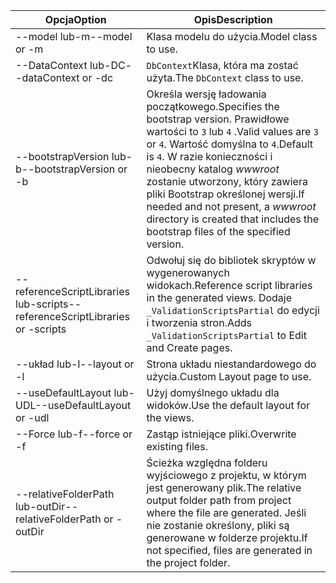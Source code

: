 <!-- Options common to Razor Pages and Controller -->
| <span data-ttu-id="b7b23-101">Opcja</span><span class="sxs-lookup"><span data-stu-id="b7b23-101">Option</span></span>               | <span data-ttu-id="b7b23-102">Opis</span><span class="sxs-lookup"><span data-stu-id="b7b23-102">Description</span></span>|
| ----------------- | ------------ |
| <span data-ttu-id="b7b23-103">--model lub-m</span><span class="sxs-lookup"><span data-stu-id="b7b23-103">--model or -m</span></span>  | <span data-ttu-id="b7b23-104">Klasa modelu do użycia.</span><span class="sxs-lookup"><span data-stu-id="b7b23-104">Model class to use.</span></span> |
| <span data-ttu-id="b7b23-105">--DataContext lub-DC</span><span class="sxs-lookup"><span data-stu-id="b7b23-105">--dataContext or -dc</span></span>  | <span data-ttu-id="b7b23-106">`DbContext`Klasa, która ma zostać użyta.</span><span class="sxs-lookup"><span data-stu-id="b7b23-106">The `DbContext` class to use.</span></span> |
| <span data-ttu-id="b7b23-107">--bootstrapVersion lub-b</span><span class="sxs-lookup"><span data-stu-id="b7b23-107">--bootstrapVersion or -b</span></span>  | <span data-ttu-id="b7b23-108">Określa wersję ładowania początkowego.</span><span class="sxs-lookup"><span data-stu-id="b7b23-108">Specifies the bootstrap version.</span></span> <span data-ttu-id="b7b23-109">Prawidłowe wartości to `3` lub `4` .</span><span class="sxs-lookup"><span data-stu-id="b7b23-109">Valid values are `3` or `4`.</span></span> <span data-ttu-id="b7b23-110">Wartość domyślna to `4`.</span><span class="sxs-lookup"><span data-stu-id="b7b23-110">Default is `4`.</span></span> <span data-ttu-id="b7b23-111">W razie konieczności i nieobecny katalog *wwwroot* zostanie utworzony, który zawiera pliki Bootstrap określonej wersji.</span><span class="sxs-lookup"><span data-stu-id="b7b23-111">If needed and not present, a *wwwroot* directory is created that includes the bootstrap files of the specified version.</span></span> |
| <span data-ttu-id="b7b23-112">--referenceScriptLibraries lub-scripts</span><span class="sxs-lookup"><span data-stu-id="b7b23-112">--referenceScriptLibraries or -scripts</span></span> |  <span data-ttu-id="b7b23-113">Odwołuj się do bibliotek skryptów w wygenerowanych widokach.</span><span class="sxs-lookup"><span data-stu-id="b7b23-113">Reference script libraries in the generated views.</span></span> <span data-ttu-id="b7b23-114">Dodaje `_ValidationScriptsPartial` do edycji i tworzenia stron.</span><span class="sxs-lookup"><span data-stu-id="b7b23-114">Adds `_ValidationScriptsPartial` to Edit and Create pages.</span></span> |
| <span data-ttu-id="b7b23-115">--układ lub-l</span><span class="sxs-lookup"><span data-stu-id="b7b23-115">--layout or -l</span></span> | <span data-ttu-id="b7b23-116">Strona układu niestandardowego do użycia.</span><span class="sxs-lookup"><span data-stu-id="b7b23-116">Custom Layout page to use.</span></span> |
| <span data-ttu-id="b7b23-117">--useDefaultLayout lub-UDL</span><span class="sxs-lookup"><span data-stu-id="b7b23-117">--useDefaultLayout or -udl</span></span> | <span data-ttu-id="b7b23-118">Użyj domyślnego układu dla widoków.</span><span class="sxs-lookup"><span data-stu-id="b7b23-118">Use the default layout for the views.</span></span> |
| <span data-ttu-id="b7b23-119">--Force lub-f</span><span class="sxs-lookup"><span data-stu-id="b7b23-119">--force or -f</span></span> | <span data-ttu-id="b7b23-120">Zastąp istniejące pliki.</span><span class="sxs-lookup"><span data-stu-id="b7b23-120">Overwrite existing files.</span></span> |
| <span data-ttu-id="b7b23-121">--relativeFolderPath lub-outDir</span><span class="sxs-lookup"><span data-stu-id="b7b23-121">--relativeFolderPath or -outDir</span></span> | <span data-ttu-id="b7b23-122">Ścieżka względna folderu wyjściowego z projektu, w którym jest generowany plik.</span><span class="sxs-lookup"><span data-stu-id="b7b23-122">The relative output folder path from project where the file are generated.</span></span> <span data-ttu-id="b7b23-123">Jeśli nie zostanie określony, pliki są generowane w folderze projektu.</span><span class="sxs-lookup"><span data-stu-id="b7b23-123">If not specified, files are generated in the project folder.</span></span> |